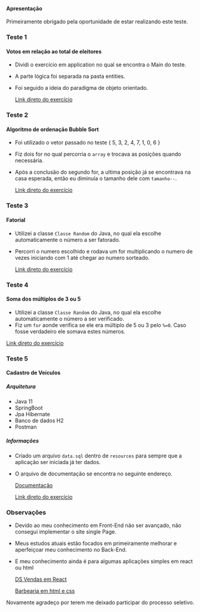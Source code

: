 #### Apresentação

Primeiramente obrigado pela oportunidade de estar realizando este teste. 



### Teste 1 

#### Votos em relação ao total de eleitores

* Dividi o exercício em application no qual se encontra o Main do teste.

* A parte lógica foi separada na pasta entities.

* Foi seguido a ideia do paradigma de objeto orientado.

  [Link direto do exercício](https://github.com/jrodrigo1981/Tinnova/tree/master/teste/src/main/java/br/com/tinnova/teste1)

### Teste 2

#### Algoritmo de ordenação Bubble Sort

* Foi utilizado o vetor passado no teste  { 5, 3, 2, 4, 7, 1, 0, 6 }

* Fiz dois for no qual percorria o `array` e trocava as posições quando necessária.

* Após a conclusão do segundo for, a ultima posição já se encontrava na casa esperada, então eu diminuía o tamanho dele com `tamanho--`.

  [Link direto do exercício](https://github.com/jrodrigo1981/Tinnova/tree/master/teste/src/main/java/br/com/tinnova/teste2/application)

### Teste 3

#### Fatorial

* Utilizei a classe `Classe Random` do Java, no qual ela escolhe automaticamente o número a ser fatorado.

* Percorri o numero escolhido e rodava um for multiplicando o numero de vezes iniciando com 1 até chegar ao numero sorteado.

  [Link direto do exercício](https://github.com/jrodrigo1981/Tinnova/tree/master/teste/src/main/java/br/com/tinnova/teste3/application)

### Teste 4

#### Soma dos múltiplos de 3 ou 5

* Utilizei a classe `Classe Random` do Java, no qual ela escolhe automaticamente o número a ser verificado.
* Fiz um `for` aonde verifica se ele era múltiplo de 5 ou 3 pelo `%=0`. Caso fosse verdadeiro ele somava estes números.

[Link direto do exercício](https://github.com/jrodrigo1981/Tinnova/tree/master/teste/src/main/java/br/com/tinnova/teste4/application)

### Teste 5

#### Cadastro de Veículos

##### Arquitetura

- Java 11
- SpringBoot
- Jpa Hibernate
- Banco de dados H2
- Postman

##### Informações

* Criado um arquivo `data.sql` dentro de `resources` para sempre que a aplicação ser iniciada já ter dados.

* O arquivo de documentação se encontra no seguinte endereço.

  [Documentação](http://localhost:8080/swagger-ui.html#/veiculos-controller)

  

  

  [Link direto do exercício](https://github.com/jrodrigo1981/Tinnova/tree/master/Cadastro%20de%20Veiulo%20API/Backend/tinnova/src)

### Observações

* Devido ao meu conhecimento em Front-End não ser avançado, não consegui implementar o site single Page.

* Meus estudos atuais estão focados em primeiramente melhorar e aperfeiçoar meu conhecimento no Back-End.

* E meu conhecimento ainda é para algumas aplicações simples em react ou html

  [DS Vendas em React](https://dsvendas-devrodrigo.netlify.app/)

  [Barbearia em html e css](https://devrodrigo.com.br/barbearia/index.html)

Novamente agradeço por terem me deixado participar do processo seletivo.

 

















